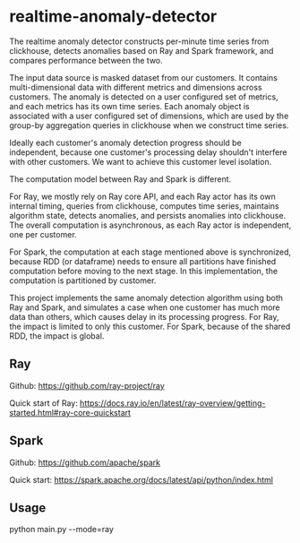 # realtime-anomaly-detector

The realtime anomaly detector constructs per-minute time series from clickhouse, detects anomalies based on Ray and
Spark framework, and compares performance between the two.

The input data source is masked dataset from our customers. It contains multi-dimensional data with different metrics
and dimensions across customers. The anomaly is detected on a user configured set of metrics, and each metrics has its
own time series. Each anomaly object is associated with a user configured set of dimensions, which are used by the
group-by aggregation queries in clickhouse when we construct time series.

Ideally each customer's anomaly detection progress should be independent, because one customer's processing delay
shouldn't interfere with other customers. We want to achieve this customer level isolation.

The computation model between Ray and Spark is different.

For Ray, we mostly rely on Ray core API, and each Ray actor has its own internal timing, queries from clickhouse,
computes time series, maintains algorithm state, detects anomalies, and persists anomalies into clickhouse. The overall
computation is asynchronous, as each Ray actor is independent, one per customer.

For Spark, the computation at each stage mentioned above is synchronized, because RDD (or dataframe) needs to ensure
all partitions have finished computation before moving to the next stage. In this implementation, the computation is
partitioned by customer.

This project implements the same anomaly detection algorithm using both Ray and Spark, and simulates a case when one
customer has much more data than others, which causes delay in its processing progress. For Ray, the impact is limited
to only this customer. For Spark, because of the shared RDD, the impact is global.


## Ray

Github: https://github.com/ray-project/ray

Quick start of Ray: https://docs.ray.io/en/latest/ray-overview/getting-started.html#ray-core-quickstart

## Spark

Github: https://github.com/apache/spark

Quick start: https://spark.apache.org/docs/latest/api/python/index.html

## Usage

python main.py --mode=ray
